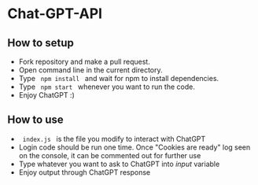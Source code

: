 # Chat-GPT-API
<h2> How to setup </h2>
<ul>
<li> Fork repository and make a pull request. </li>
<li> Open command line in the current directory. </li>
<li> Type <code> npm install </code> and wait for npm to install dependencies. </li>
<li> Type <code> npm start </code> whenever you want to run the code. </li>
<li> Enjoy ChatGPT :) </li>
</ul>

<h2> How to use </h2>
<ul>
<li> <code> index.js </code> is the file you modify to interact with ChatGPT  </li>
<li> Login code should be run one time. Once "Cookies are ready" log seen on the console, it can be commented out for further use</li>
<li> Type whatever you want to ask to ChatGPT into <em>input</em> variable</li>
<li> Enjoy output through ChatGPT response </li>
</ul>
